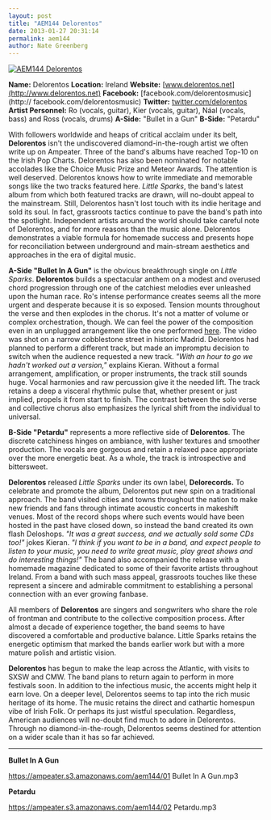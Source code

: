 ```yaml
---
layout: post
title: "AEM144 Delorentos"
date: 2013-01-27 20:31:14
permalink: aem144
author: Nate Greenberg
---
```

[![AEM144 Delorentos](https://ampeater.s3.amazonaws.com/aem144/Delorentos.jpg)](https://ampeater.s3.amazonaws.com/aem144/Delorentos.jpg)

**Name:** Delorentos **Location:** Ireland **Website:** [www.delorentos.net](http://www.delorentos.net) **Facebook:** [facebook.com/delorentosmusic](http:// facebook.com/delorentosmusic) **Twitter:** [twitter.com/delorentos](http://twitter.com/delorentos) **Artist Personnel:** Ro (vocals, guitar), Kier (vocals, guitar), Ná­al (vocals, bass) and Ross (vocals, drums) **A-Side:** "Bullet in a Gun" **B-Side:** "Petardu"

<!-- more -->

With followers worldwide and heaps of critical acclaim under its belt, **Delorentos** isn't the undiscovered diamond-in-the-rough artist we often write up on Ampeater. Three of the band's albums have reached Top-10 on the Irish Pop Charts. Delorentos has also been nominated for notable accolades like the Choice Music Prize and Meteor Awards. The attention is well deserved. Delorentos knows how to write immediate and memorable songs like the two tracks featured here. _Little Sparks_, the band's latest album from which both featured tracks are drawn, will no-doubt appeal to the mainstream. Still, Delorentos hasn't lost touch with its indie heritage and sold its soul. In fact, grassroots tactics continue to pave the band's path into the spotlight. Independent artists around the world should take careful note of Delorentos, and for more reasons than the music alone. Delorentos demonstrates a viable formula for homemade success and presents hope for reconciliation between underground and main-stream aesthetics and approaches in the era of digital music.

**A-Side "Bullet In A Gun"** is the obvious breakthrough single on _Little Sparks_. **Delorentos** builds a spectacular anthem on a modest and overused chord progression through one of the catchiest melodies ever unleashed upon the human race. Ro's intense performance creates seems all the more urgent and desperate because it is so exposed. Tension mounts throughout the verse and then explodes in the chorus. It's not a matter of volume or complex orchestration, though. We can feel the power of the composition even in an unplugged arrangement like the one performed [here](https://www.youtube.com/watch?feature=player_embedded&v=Spzl8NjqSeQ). The video was shot on a narrow cobblestone street in historic Madrid. Delorentos had planned to perform a different track, but made an impromptu decision to switch when the audience requested a new track. _"With an hour to go we hadn't worked out a version,"_ explains Kieran. Without a formal arrangement, amplification, or proper instruments, the track still sounds huge. Vocal harmonies and raw percussion give it the needed lift. The track retains a deep a visceral rhythmic pulse that, whether present or just implied, propels it from start to finish. The contrast between the solo verse and collective chorus also emphasizes the lyrical shift from the individual to universal.

**B-Side "Petardu"** represents a more reflective side of **Delorentos**. The discrete catchiness hinges on ambiance, with lusher textures and smoother production. The vocals are gorgeous and retain a relaxed pace appropriate over the more energetic beat. As a whole, the track is introspective and bittersweet.

**Delorentos** released _Little Sparks_ under its own label, **Delorecords.** To celebrate and promote the album, Delorentos put new spin on a traditional approach. The band visited cities and towns throughout the nation to make new friends and fans through intimate acoustic concerts in makeshift venues. Most of the record shops where such events would have been hosted in the past have closed down, so instead the band created its own flash Deloshops. _"It was a great success, and we actually sold some CDs too!"_ jokes Kieran. _"I think if you want to be in a band, and expect people to listen to your music, you need to write great music, play great shows and do interesting things!"_ The band also accompanied the release with a homemade magazine dedicated to some of their favorite artists throughout Ireland. From a band with such mass appeal, grassroots touches like these represent a sincere and admirable commitment to establishing a personal connection with an ever growing fanbase.

All members of **Delorentos** are singers and songwriters who share the role of frontman and contribute to the collective composition process. After almost a decade of experience together, the band seems to have discovered a comfortable and productive balance. Little Sparks retains the energetic optimism that marked the bands earlier work but with a more mature polish and artistic vision.

**Delorentos** has begun to make the leap across the Atlantic, with visits to SXSW and CMW. The band plans to return again to perform in more festivals soon. In addition to the infectious music, the accents might help it earn love. On a deeper level, Delorentos seems to tap into the rich music heritage of its home. The music retains the direct and cathartic homespun vibe of Irish Folk. Or perhaps its just wistful speculation. Regardless, American audiences will no-doubt find much to adore in Delorentos. Through no diamond-in-the-rough, Delorentos seems destined for attention on a wider scale than it has so far achieved.

---

**Bullet In A Gun**

https://ampeater.s3.amazonaws.com/aem144/01 Bullet In A Gun.mp3

**Petardu**

https://ampeater.s3.amazonaws.com/aem144/02 Petardu.mp3

